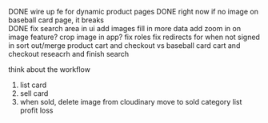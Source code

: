 DONE wire up fe for dynamic product pages
DONE right now if no image on baseball card page, it breaks\
DONE fix search area in ui
add images
fill in more data
add zoom in on image feature?
crop image in app?
fix roles
fix redirects for when not signed in
sort out/merge product cart and checkout vs baseball card cart and checkout
reseacrh and finish search 


think about the workflow
1. list card
2. sell card
3. when sold, 
    delete image from cloudinary
    move to sold category
    list profit loss 

